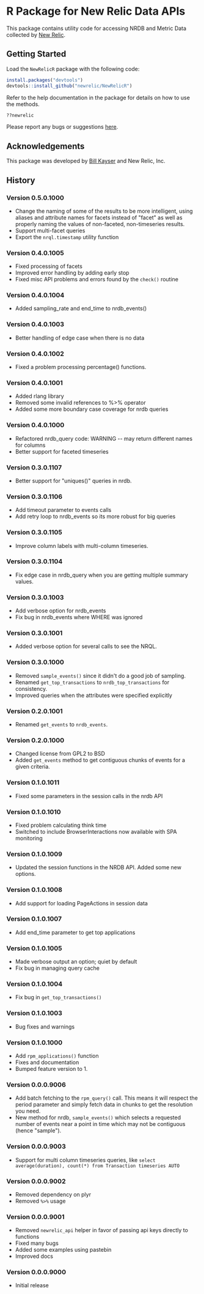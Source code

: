 # R Package for New Relic Data APIs

This package contains utility code for accessing NRDB and Metric Data collected
by [New Relic](http://www.newrelic.com).


## Getting Started

Load the `NewRelicR` package with the following code:

```r
install.packages("devtools")
devtools::install_github("newrelic/NewRelicR")
```

Refer to the help documentation in the package for details on how to use the methods.

```r
??newrelic
```

Please report any bugs or suggestions [here](https://github.com/newrelic/NewRelicR/issues).

## Acknowledgements

This package was developed by [Bill Kayser](https://github.com/bkayser) and New Relic, Inc.


## History

### Version 0.5.0.1000

* Change the naming of some of the results to be more intelligent, using aliases and attribute names for facets instead of "facet" as well as properly naming the values of non-faceted, non-timeseries results.
* Support multi-facet queries  
* Export the `nrql.timestamp` utility function

### Version 0.4.0.1005

* Fixed processing of facets
* Improved error handling by adding early stop
* Fixed misc API problems and errors found by the `check()` routine

### Version 0.4.0.1004

* Added sampling_rate and end_time to nrdb_events()

### Version 0.4.0.1003

* Better handling of edge case when there is no data

### Version 0.4.0.1002

* Fixed a problem processing percentage() functions.

### Version 0.4.0.1001

* Added rlang library
* Removed some invalid references to %>% operator
* Added some more boundary case coverage for nrdb queries

### Version 0.4.0.1000

* Refactored nrdb_query code: WARNING -- may return different names for columns
* Better support for faceted timeseries

### Version 0.3.0.1107

* Better support for "uniques()" queries in nrdb.

### Version 0.3.0.1106

* Add timeout parameter to events calls
* Add retry loop to nrdb_events so its more robust for big queries

### Version 0.3.0.1105

* Improve column labels with multi-column timeseries.

### Version 0.3.0.1104

* Fix edge case in nrdb_query when you are getting multiple summary values.

### Version 0.3.0.1003

* Add verbose option for nrdb_events
* Fix bug in nrdb_events where WHERE was ignored

### Version 0.3.0.1001

* Added verbose option for several calls to see the NRQL.

### Version 0.3.0.1000

* Removed `sample_events()` since it didn't do a good job of sampling.
* Renamed `get_top_transactions` to `nrdb_top_transactions` for consistency.
* Improved queries when the attributes were specified explicitly

### Version 0.2.0.1001

* Renamed `get_events` to `nrdb_events`.

### Version 0.2.0.1000

* Changed license from GPL2 to BSD
* Added `get_events` method to get contiguous chunks of events for a given criteria.

### Version 0.1.0.1011

* Fixed some parameters in the session calls in the nrdb API

### Version 0.1.0.1010

* Fixed problem calculating think time
* Switched to include BrowserInteractions now available with SPA monitoring

### Version 0.1.0.1009

* Updated the session functions in the NRDB API.  Added some new options.

### Version 0.1.0.1008

* Add support for loading PageActions in session data

### Version 0.1.0.1007

* Add end_time parameter to get top applications

### Version 0.1.0.1005

* Made verbose output an option; quiet by default
* Fix bug in managing query cache

### Version 0.1.0.1004

* Fix bug in `get_top_transactions()`

### Version 0.1.0.1003

* Bug fixes and warnings

### Version 0.1.0.1000

* Add `rpm_applications()` function
* Fixes and documentation
* Bumped feature version to 1.

### Version 0.0.0.9006

* Add batch fetching to the `rpm_query()` call.  This means it will respect the period
  parameter and simply fetch data in chunks to get the resolution you need.
* New method for nrdb, `sample_events()` which selects a requested number of events near a point in time
  which may not be contiguous (hence "sample").  

### Version 0.0.0.9003

* Support for multi column timeseries queries, like `select average(duration), count(*) from Transaction timeseries AUTO`

### Version 0.0.0.9002

* Removed dependency on plyr
* Removed `%>%` usage

### Version 0.0.0.9001

* Removed `newrelic_api` helper in favor of passing api keys directly to functions
* Fixed many bugs
* Added some examples using pastebin
* Improved docs

### Version 0.0.0.9000

* Initial release
